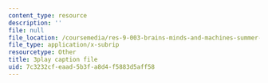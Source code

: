 ```yaml
---
content_type: resource
description: ''
file: null
file_location: /coursemedia/res-9-003-brains-minds-and-machines-summer-course-summer-2015/7c3232cfeaad5b3fa8d4f5883d5aff58_RTmoWFZQ-WE.vtt
file_type: application/x-subrip
resourcetype: Other
title: 3play caption file
uid: 7c3232cf-eaad-5b3f-a8d4-f5883d5aff58
---
```

